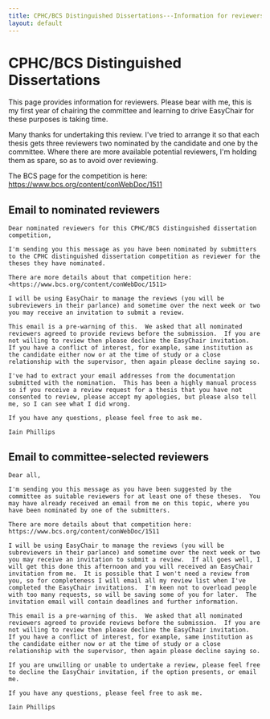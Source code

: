 ```yaml
---
title: CPHC/BCS Distinguished Dissertations---Information for reviewers.
layout: default
---
```


CPHC/BCS Distinguished Dissertations
=============

This page provides information for reviewers.  Please bear with me,
this is my first year of chairing the committee and learning to drive
EasyChair for these purposes is taking time.

Many thanks for undertaking this review.  I've tried to arrange it so
that each thesis gets three reviewers two nominated by the candidate
and one by the committee.  Where there are more available potential
reviewers, I'm holding them as spare, so as to avoid over reviewing.

The BCS page for the competition is here: <https://www.bcs.org/content/conWebDoc/1511>



Email to nominated reviewers
----

~~~~
Dear nominated reviewers for this CPHC/BCS distinguished dissertation
competition,

I'm sending you this message as you have been nominated by submitters
to the CPHC distinguished dissertation competition as reviewer for the
theses they have nominated.

There are more details about that competition here:
<https://www.bcs.org/content/conWebDoc/1511>

I will be using EasyChair to manage the reviews (you will be
subreviewers in their parlance) and sometime over the next week or two
you may receive an invitation to submit a review.

This email is a pre-warning of this.  We asked that all nominated
reviewers agreed to provide reviews before the submission.  If you are
not willing to review then please decline the EasyChair invitation.
If you have a conflict of interest, for example, same institution as
the candidate either now or at the time of study or a close
relationship with the supervisor, then again please decline saying so.

I've had to extract your email addresses from the documentation
submitted with the nomination.  This has been a highly manual process
so if you receive a review request for a thesis that you have not
consented to review, please accept my apologies, but please also tell
me, so I can see what I did wrong.

If you have any questions, please feel free to ask me.

Iain Phillips
~~~~

Email to committee-selected reviewers
-----

~~~~
Dear all,

I'm sending you this message as you have been suggested by the
committee as suitable reviewers for at least one of these theses.  You
may have already received an email from me on this topic, where you
have been nominated by one of the submitters.

There are more details about that competition here: https://www.bcs.org/content/conWebDoc/1511

I will be using EasyChair to manage the reviews (you will be
subreviewers in their parlance) and sometime over the next week or two
you may receive an invitation to submit a review.  If all goes well, I
will get this done this afternoon and you will received an EasyChair
invitation from me.  It is possible that I won't need a review from
you, so for completeness I will email all my review list when I've
completed the EasyChair invitations.  I'm keen not to overload people
with too many requests, so will be saving some of you for later.  The
invitation email will contain deadlines and further information.

This email is a pre-warning of this.  We asked that all nominated
reviewers agreed to provide reviews before the submission.  If you are
not willing to review then please decline the EasyChair invitation.
If you have a conflict of interest, for example, same institution as
the candidate either now or at the time of study or a close
relationship with the supervisor, then again please decline saying so.

If you are unwilling or unable to undertake a review, please feel free
to decline the EasyChair invitation, if the option presents, or email
me.

If you have any questions, please feel free to ask me.

Iain Phillips
~~~~
